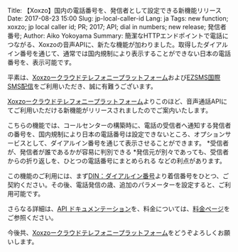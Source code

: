 Title: 【Xoxzo】国内の電話番号を、発信者として設定できる新機能リリース
Date: 2017-08-23 15:00
Slug: jp-local-caller-id
Lang: ja
Tags: new function; xoxzo; jp local caller id; PR; 2017; API; dial in numbers; new release; 発信者番号;
Author: Aiko Yokoyama
Summary: 簡潔なHTTPエンドポイントで電話につながる、Xoxzoの音声APIに、新たな機能が加わりました。取得したダイアルイン番号を通じて、通常では国内規制により表示することができない日本の電話番号を、表示可能です。

平素は、[Xoxzoークラウドテレフォニープラットフォーム](https://www.xoxzo.com/ja/)および[EZSMS国際SMS配信](https://www.ezsms.biz/ja/)をご利用いただき、誠に有難うございます。

[Xoxzoークラウドテレフォニープラットフォーム](https://www.xoxzo.com/ja/)よりこのほど、音声通話APIにてご利用いただける新機能がリリースされましたのでご案内いたします。

こちらの機能では、コールセンターの構築時に、電話の受信者へ通知する発信者の番号を、国内規制により日本の電話番号は設定できないところ、オプションサービスとして、ダイアルイン番号を通じて表示させることができます。
*受信者が、発信者が誰であるかが容易に判別できる
*発信元が別々であっても、受信者からの折り返しを、ひとつの電話番号にまとめられる
などの利点があります。

この機能のご利用には、まず[DIN：ダイアルイン番号](https://www.xoxzo.com/ja/about/dial-in-api/)より着信番号をひとつ、ご契約ください。その後、電話発信の歳、追加のパラメーターを設定すると、ご利用可能です。

さらなる詳細は、[API ドキュメンテーション](http://docs.xoxzo.com/ja/voice.html)を、料金については、[料金ページ](https://www.xoxzo.com/ja/about/pricing/#voice)をご参照ください。

今後共、[Xoxzoークラウドテレフォニープラットフォーム](https://www.xoxzo.com/ja/)をどうぞよろしくお願いします。
